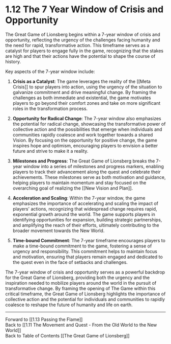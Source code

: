 # 1.12 The 7 Year Window of Crisis and Opportunity

The Great Game of Lionsberg begins within a 7-year window of crisis and opportunity, reflecting the urgency of the challenges facing humanity and the need for rapid, transformative action. This timeframe serves as a catalyst for players to engage fully in the game, recognizing that the stakes are high and that their actions have the potential to shape the course of history.

Key aspects of the 7-year window include:

1.  **Crisis as a Catalyst**: The game leverages the reality of the [[Meta Crisis]] to spur players into action, using the urgency of the situation to galvanize commitment and drive meaningful change. By framing the challenges as both immediate and existential, the game motivates players to go beyond their comfort zones and take on more significant roles in the transformation process.
    
2.  **Opportunity for Radical Change**: The 7-year window also emphasizes the potential for radical change, showcasing the transformative power of collective action and the possibilities that emerge when individuals and communities rapidly coalesce and work together towards a shared Vision. By focusing on the opportunity for positive change, the game inspires hope and optimism, encouraging players to envision a better future and strive to make it a reality.
    
3.  **Milestones and Progress**: The Great Game of Lionsberg breaks the 7-year window into a series of milestones and progress markers, enabling players to track their advancement along the quest and celebrate their achievements. These milestones serve as both motivation and guidance, helping players to maintain momentum and stay focused on the overarching goal of realizing the [[New Vision and Plan]].
    
4.  **Acceleration and Scaling**: Within the 7-year window, the game emphasizes the importance of accelerating and scaling the impact of players' actions, recognizing that widespread change requires rapid, exponential growth around the world. The game supports players in identifying opportunities for expansion, building strategic partnerships, and amplifying the reach of their efforts, ultimately contributing to the broader movement towards the New World.
    
5.  **Time-bound Commitment**: The 7-year timeframe encourages players to make a time-bound commitment to the game, fostering a sense of urgency and responsibility. This commitment helps to maintain focus and motivation, ensuring that players remain engaged and dedicated to the quest even in the face of setbacks and challenges.
    

The 7-year window of crisis and opportunity serves as a powerful backdrop for the Great Game of Lionsberg, providing both the urgency and the inspiration needed to mobilize players around the world in the pursuit of transformative change. By framing the opening of The Game within this critical timeframe, the Great Game of Lionsberg highlights the importance of collective action and the potential for individuals and communities to rapidly coalesce to reshape the future of humanity and life on earth.

____

Forward to [[1.13 Passing the Flame]]    
Back to [[1.11 The Movement and Quest - From the Old World to the New World]]  
Back to Table of Contents [[The Great Game of Lionsberg]]  